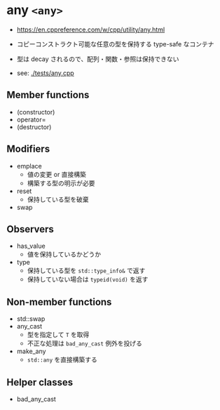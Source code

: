 # any `<any>`
- <https://en.cppreference.com/w/cpp/utility/any.html>
- コピーコンストラクト可能な任意の型を保持する type-safe なコンテナ
- 型は decay されるので、配列・関数・参照は保持できない


- see: [./tests/any.cpp](./tests/any.cpp)


## Member functions
- (constructor)
- operator=
- (destructor)


## Modifiers
- emplace
  - 値の変更 or 直接構築
  - 構築する型の明示が必要
- reset
  - 保持している型を破棄
- swap


## Observers
- has_value
  - 値を保持しているかどうか
- type
  - 保持している型を `std::type_info&` で返す
  - 保持していない場合は `typeid(void)` を返す


## Non-member functions
- std::swap
- any_cast
  - 型を指定して `T` を取得
  - 不正な処理は `bad_any_cast` 例外を投げる
- make_any
  - `std::any` を直接構築する


## Helper classes
- bad_any_cast

